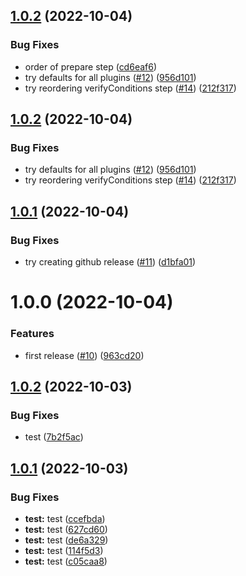 ## [1.0.2](https://github.com/croia/post-messenger/compare/v1.0.1...v1.0.2) (2022-10-04)


### Bug Fixes

* order of prepare step ([cd6eaf6](https://github.com/croia/post-messenger/commit/cd6eaf63f6271a8d9f3321d668c349953719aa07))
* try defaults for all plugins ([#12](https://github.com/croia/post-messenger/issues/12)) ([956d101](https://github.com/croia/post-messenger/commit/956d101d43f6458839404d8d7432866b1e14b05d))
* try reordering verifyConditions step ([#14](https://github.com/croia/post-messenger/issues/14)) ([212f317](https://github.com/croia/post-messenger/commit/212f317ff36df761c1d5109888e7f970f831cc51))

## [1.0.2](https://github.com/croia/post-messenger/compare/v1.0.1...v1.0.2) (2022-10-04)


### Bug Fixes

* try defaults for all plugins ([#12](https://github.com/croia/post-messenger/issues/12)) ([956d101](https://github.com/croia/post-messenger/commit/956d101d43f6458839404d8d7432866b1e14b05d))
* try reordering verifyConditions step ([#14](https://github.com/croia/post-messenger/issues/14)) ([212f317](https://github.com/croia/post-messenger/commit/212f317ff36df761c1d5109888e7f970f831cc51))

## [1.0.1](https://github.com/croia/post-messenger/compare/v1.0.0...v1.0.1) (2022-10-04)


### Bug Fixes

* try creating github release ([#11](https://github.com/croia/post-messenger/issues/11)) ([d1bfa01](https://github.com/croia/post-messenger/commit/d1bfa012f1217c99ee6e614203f37cc9593e2a00))

# 1.0.0 (2022-10-04)


### Features

* first release ([#10](https://github.com/croia/post-messenger/issues/10)) ([963cd20](https://github.com/croia/post-messenger/commit/963cd202e8c23d4294753bb6969f1b1a40fe124f))

## [1.0.2](https://github.com/croia/post-messenger/compare/v1.0.1...v1.0.2) (2022-10-03)


### Bug Fixes

* test ([7b2f5ac](https://github.com/croia/post-messenger/commit/7b2f5acfcb3157eff8c7f5af740f45e256a2cb43))

## [1.0.1](https://github.com/croia/post-messenger/compare/v1.0.0...v1.0.1) (2022-10-03)


### Bug Fixes

* **test:** test ([ccefbda](https://github.com/croia/post-messenger/commit/ccefbda2b4fc1ffcf66b03f5f9a1abdd0ff4047f))
* **test:** test ([627cd60](https://github.com/croia/post-messenger/commit/627cd6059e97a0eb2e7ab1477acf9e8f35fa62f4))
* **test:** test ([de6a329](https://github.com/croia/post-messenger/commit/de6a32994a6e4c0589da8569e0e812a376e86a99))
* **test:** test ([114f5d3](https://github.com/croia/post-messenger/commit/114f5d3d163dcb2d8faaa03d3306def9f7ec644a))
* **test:** test ([c05caa8](https://github.com/croia/post-messenger/commit/c05caa850709bfef2da1b4213b6b86df36531576))
